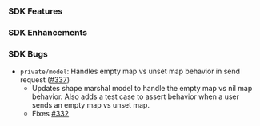 ### SDK Features

### SDK Enhancements

### SDK Bugs
* `private/model`: Handles empty map vs unset map behavior in send request ([#337](https://github.com/aws/aws-sdk-go-v2/pull/337))
  * Updates shape marshal model to handle the empty map vs nil map behavior. Also adds a test case to assert behavior when a user sends an empty map vs unset map.
  * Fixes [#332](https://github.com/aws/aws-sdk-go-v2/issues/332)
